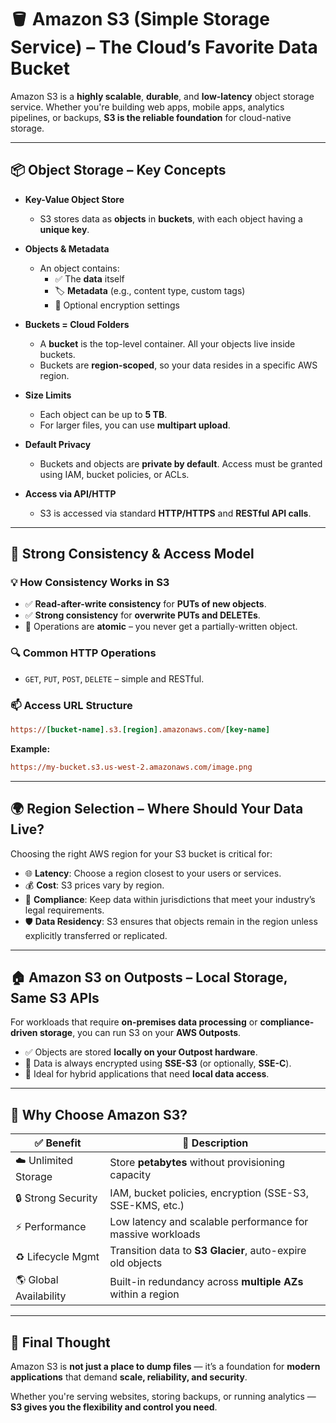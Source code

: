 # 🪣 Amazon S3 (Simple Storage Service) – The Cloud’s Favorite Data Bucket

Amazon S3 is a **highly scalable**, **durable**, and **low-latency** object storage service. Whether you're building web apps, mobile apps, analytics pipelines, or backups, **S3 is the reliable foundation** for cloud-native storage.

---

## 📦 Object Storage – Key Concepts

- **Key-Value Object Store**

  - S3 stores data as **objects** in **buckets**, with each object having a **unique key**.

- **Objects & Metadata**

  - An object contains:
    - ✅ The **data** itself
    - 🏷️ **Metadata** (e.g., content type, custom tags)
    - 🔐 Optional encryption settings

- **Buckets = Cloud Folders**

  - A **bucket** is the top-level container. All your objects live inside buckets.
  - Buckets are **region-scoped**, so your data resides in a specific AWS region.

- **Size Limits**

  - Each object can be up to **5 TB**.
  - For larger files, you can use **multipart upload**.

- **Default Privacy**

  - Buckets and objects are **private by default**. Access must be granted using IAM, bucket policies, or ACLs.

- **Access via API/HTTP**
  - S3 is accessed via standard **HTTP/HTTPS** and **RESTful API calls**.

---

## 🔁 Strong Consistency & Access Model

### 💡 **How Consistency Works in S3**

- ✅ **Read-after-write consistency** for **PUTs of new objects**.
- ✅ **Strong consistency** for **overwrite PUTs and DELETEs**.
- 🔄 Operations are **atomic** – you never get a partially-written object.

### 🔍 **Common HTTP Operations**

- `GET`, `PUT`, `POST`, `DELETE` – simple and RESTful.

### 📫 **Access URL Structure**

```ini
https://[bucket-name].s3.[region].amazonaws.com/[key-name]
```

**Example:**

```ini
https://my-bucket.s3.us-west-2.amazonaws.com/image.png
```

---

## 🌍 Region Selection – Where Should Your Data Live?

Choosing the right AWS region for your S3 bucket is critical for:

- 🌐 **Latency**: Choose a region closest to your users or services.
- 💰 **Cost**: S3 prices vary by region.
- 📜 **Compliance**: Keep data within jurisdictions that meet your industry’s legal requirements.
- 🛡 **Data Residency**: S3 ensures that objects remain in the region unless explicitly transferred or replicated.

---

## 🏠 Amazon S3 on Outposts – Local Storage, Same S3 APIs

For workloads that require **on-premises data processing** or **compliance-driven storage**, you can run S3 on your **AWS Outposts**.

- ✅ Objects are stored **locally on your Outpost hardware**.
- 🔐 Data is always encrypted using **SSE-S3** (or optionally, **SSE-C**).
- 💼 Ideal for hybrid applications that need **local data access**.

---

## 📌 Why Choose Amazon S3?

| ✅ Benefit             | 💬 Description                                              |
| ---------------------- | ----------------------------------------------------------- |
| ☁️ Unlimited Storage   | Store **petabytes** without provisioning capacity           |
| 🔒 Strong Security     | IAM, bucket policies, encryption (SSE-S3, SSE-KMS, etc.)    |
| ⚡ Performance         | Low latency and scalable performance for massive workloads  |
| ♻ Lifecycle Mgmt       | Transition data to **S3 Glacier**, auto-expire old objects  |
| 🌎 Global Availability | Built-in redundancy across **multiple AZs** within a region |

---

## 🧠 Final Thought

Amazon S3 is **not just a place to dump files** — it’s a foundation for **modern applications** that demand **scale, reliability, and security**.

Whether you're serving websites, storing backups, or running analytics — **S3 gives you the flexibility and control you need**.
